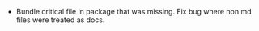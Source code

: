 - Bundle critical file in package that was missing. Fix bug where non md files were treated as docs.
